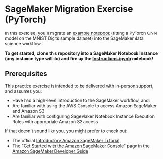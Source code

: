# SageMaker Migration Exercise (PyTorch)

In this exercise, you'll migrate an [example notebook](Local%20Notebook.ipynb) (fitting a PyTorch CNN model on the MNIST Digits sample dataset) into the SageMaker data science workflow.

**To get started, clone this repository into a SageMaker Notebook instance (any instance type will do) and fire up the [Instructions.ipynb](Instructions.ipynb) notebook!**


## Prerequisites

This practice exercise is intended to be delivered with in-person support, and assumes you:

- Have had a high-level introduction to the SageMaker workflow, and:
- Are familiar with using the AWS Console to access Amazon SageMaker and Amazon S3
- Are familiar with configuring SageMaker Notebook Instance Execution Roles with appropriate Amazon S3 access

If that doesn't sound like you, you might prefer to check out:

- The official [Introductory Amazon SageMaker Tutorial](https://aws.amazon.com/getting-started/tutorials/build-train-deploy-machine-learning-model-sagemaker/)
- The ["Get Started with the Amazon SageMaker Console"](https://docs.aws.amazon.com/sagemaker/latest/dg/gs-console.html) page in the [Amazon SageMaker Developer Guide](https://docs.aws.amazon.com/sagemaker/latest/dg/whatis.html)
